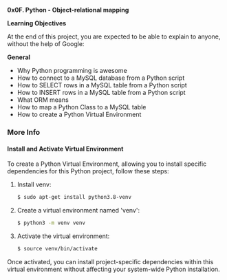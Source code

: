 **0x0F. Python - Object-relational mapping**

**Learning Objectives**

At the end of this project, you are expected to be able to explain to anyone, without the help of Google:

**General**
* Why Python programming is awesome
* How to connect to a MySQL database from a Python script
* How to SELECT rows in a MySQL table from a Python script
* How to INSERT rows in a MySQL table from a Python script
* What ORM means
* How to map a Python Class to a MySQL table
* How to create a Python Virtual Environment

### More Info

#### Install and Activate Virtual Environment

To create a Python Virtual Environment, allowing you to install specific dependencies for this Python project, follow these steps:

1. Install venv:
    ```bash
    $ sudo apt-get install python3.8-venv
    ```

2. Create a virtual environment named 'venv':
    ```bash
    $ python3 -m venv venv
    ```

3. Activate the virtual environment:
    ```bash
    $ source venv/bin/activate
    ```

Once activated, you can install project-specific dependencies within this virtual environment without affecting your system-wide Python installation.

